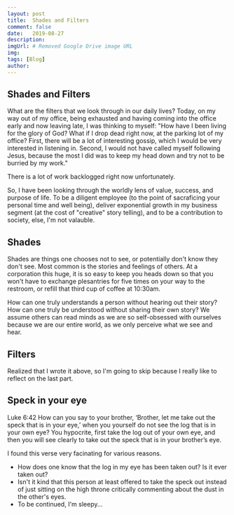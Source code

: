 ```yaml
---
layout: post
title:  Shades and Filters
comment: false
date:   2019-08-27
description: 
imgUrl: # Removed Google Drive image URL
img: 
tags: [Blog]
author:
---
```


## Shades and Filters
What are the filters that we look through in our daily lives? Today, on my way out of my office, being exhausted and having coming into the office early and now leaving late, I was thinking to myself: "How have I been living for the glory of God? What if I drop dead right now, at the parking lot of my office? First, there will be a lot of interesting gossip, which I would be very interested in listening in. Second, I would not have called myself following Jesus, because the most I did was to keep my head down and try not to be burried by my work."

There is a lot of work backlogged right now unfortunately.

So, I have been looking through the worldly lens of value, success, and purpose of life. To be a diligent employee (to the point of sacraficing your personal time and well being), deliver exponential growth in my business segment (at the cost of "creative" story telling), and to be a contribution to society, else, I'm not valauble.

## Shades
Shades are things one chooses not to see, or potentially don't know they don't see. Most common is the stories and feelings of others. At a corporation this huge, it is so easy to keep you heads down so that you won't have to exchange plesantries for five times on your way to the restroom, or refill that third cup of coffee at 10:30am.

How can one truly understands a person without hearing out their story? How can one truly be understood without sharing their own story? We assume others can read minds as we are so self-obsessed with ourselves because we are our entire world, as we only perceive what we see and hear.

## Filters
Realized that I wrote it above, so I'm going to skip because I really like to reflect on the last part.

## Speck in your eye
Luke 6:42
How can you say to your brother, ‘Brother, let me take out the speck that is in your eye,’ when you yourself do not see the log that is in your own eye? You hypocrite, first take the log out of your own eye, and then you will see clearly to take out the speck that is in your brother’s eye.

I found this verse very facinating for various reasons.
- How does one know that the log in my eye has been taken out? Is it ever taken out?
- Isn't it kind that this person at least offered to take the speck out instead of just sitting on the high throne critically commenting about the dust in the other's eyes.
- To be continued, I'm sleepy...
